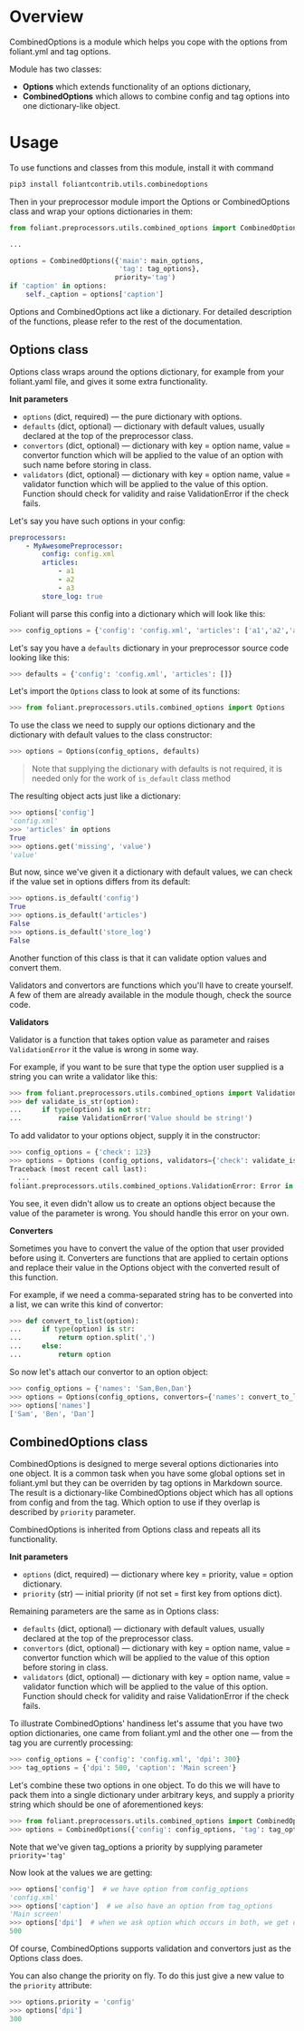 # Overview

CombinedOptions is a module which helps you cope with the options from foliant.yml and tag options.

Module has two classes:
- **Options** which extends functionality of an options dictionary,
- **CombinedOptions** which allows to combine config and tag options into one dictionary-like object.

# Usage

To use functions and classes from this module, install it with command

```bash
pip3 install foliantcontrib.utils.combinedoptions
```

Then in your preprocessor module import the Options or CombinedOptions class and wrap your options dictionaries in them:

```python
from foliant.preprocessors.utils.combined_options import CombinedOptions

...

options = CombinedOptions({'main': main_options,
                           'tag': tag_options},
                          priority='tag')
if 'caption' in options:
    self._caption = options['caption']
```

Options and CombinedOptions act like a dictionary. For detailed description of the functions, please refer to the rest of the documentation.

## Options class

Options class wraps around the options dictionary, for example from your foliant.yaml file, and gives it some extra functionality.

**Init parameters**

- `options` (dict, required) — the pure dictionary with options.
- `defaults` (dict, optional) — dictionary with default values, usually declared at the top of the preprocessor class.
- `convertors` (dict, optional) — dictionary with key = option name, value = convertor function which will be applied to the value of an option with such name before storing in class.
- `validators` (dict, optional) — dictionary with key = option name, value = validator function which will be applied to the value of this option. Function should check for validity and raise ValidationError if the check fails.

Let's say you have such options in your config:

```yaml
preprocessors:
    - MyAwesomePreprocessor:
        config: config.xml
        articles:
            - a1
            - a2
            - a3
        store_log: true
```

Foliant will parse this config into a dictionary which will look like this:

```python
>>> config_options = {'config': 'config.xml', 'articles': ['a1','a2','a3'], 'store_log': True}

```

Let's say you have a `defaults` dictionary in your preprocessor source code looking like this:

```python
>>> defaults = {'config': 'config.xml', 'articles': []}

```

Let's import the `Options` class to look at some of its functions:

```python
>>> from foliant.preprocessors.utils.combined_options import Options

```

To use the class we need to supply our options dictionary and the dictionary with default values to the class constructor:

```python
>>> options = Options(config_options, defaults)

```

> Note that supplying the dictionary with defaults is not required, it is needed only for the work of `is_default` class method

The resulting object acts just like a dictionary:

```python
>>> options['config']
'config.xml'
>>> 'articles' in options
True
>>> options.get('missing', 'value')
'value'

```

But now, since we've given it a dictionary with default values, we can check if the value set in options differs from its default:

```python
>>> options.is_default('config')
True
>>> options.is_default('articles')
False
>>> options.is_default('store_log')
False

```

Another function of this class is that it can validate option values and convert them.

Validators and convertors are functions which you'll have to create yourself. A few of them are already available in the module though, check the source code.

**Validators**

Validator is a function that takes option value as parameter and raises `ValidationError` it the value is wrong in some way.

For example, if you want to be sure that type the option user supplied is a string you can write a validator like this:

```python
>>> from foliant.preprocessors.utils.combined_options import ValidationError
>>> def validate_is_str(option):
...     if type(option) is not str:
...         raise ValidationError('Value should be string!')

```

To add validator to your options object, supply it in the constructor:

```python
>>> config_options = {'check': 123}
>>> options = Options (config_options, validators={'check': validate_is_str})
Traceback (most recent call last):
  ...
foliant.preprocessors.utils.combined_options.ValidationError: Error in option "check": Value should be string!

```

You see, it even didn't allow us to create an options object because the value of the parameter is wrong. You should handle this error on your own.

**Converters**

Sometimes you have to convert the value of the option that user provided before using it. Converters are functions that are applied to certain options and replace their value in the Options object with the converted result of this function.

For example, if we need a comma-separated string has to be converted into a list, we can write this kind of convertor:

```python
>>> def convert_to_list(option):
...     if type(option) is str:
...         return option.split(',')
...     else:
...         return option

```

So now let's attach our convertor to an option object:

```python
>>> config_options = {'names': 'Sam,Ben,Dan'}
>>> options = Options(config_options, convertors={'names': convert_to_list})
>>> options['names']
['Sam', 'Ben', 'Dan']

```

## CombinedOptions class

CombinedOptions is designed to merge several options dictionaries into one object. It is a common task when you have some global options set in foliant.yml but they can be overriden by tag options in Markdown source. The result is a dictionary-like CombinedOptions object which has all options from config and from the tag. Which option to use if they overlap is described by `priority` parameter.

CombinedOptions is inherited from Options class and repeats all its functionality.

**Init parameters**

- `options` (dict, required) — dictionary where key = priority, value = option dictionary.
- `priority` (str) — initial priority (if not set = first key from options dict).

Remaining parameters are the same as in Options class:

- `defaults` (dict, optional) — dictionary with default values, usually declared at the top of the preprocessor class.
- `convertors` (dict, optional) — dictionary with key = option name, value = convertor function which will be applied to the value of this option before storing in class.
- `validators` (dict, optional) — dictionary with key = option name, value = validator function which will be applied to the value of this option. Function should check for validity and raise ValidationError if the check fails.

To illustrate CombinedOptions' handiness let's assume that you have two option dictionaries, one came from foliant.yml and the other one — from the tag you are currently processing:

```python
>>> config_options = {'config': 'config.xml', 'dpi': 300}
>>> tag_options = {'dpi': 500, 'caption': 'Main screen'}

```

Let's combine these two options in one object. To do this we will have to pack them into a single dictionary under arbitrary keys, and supply a priority string which should be one of aforementioned keys:

```python
>>> from foliant.preprocessors.utils.combined_options import CombinedOptions
>>> options = CombinedOptions({'config': config_options, 'tag': tag_options}, priority='tag')

```

Note that we've given tag_options a priority by supplying parameter `priority='tag'`

Now look at the values we are getting:

```python
>>> options['config']  # we have option from config_options
'config.xml'
>>> options['caption']  # we also have an option from tag_options
'Main screen'
>>> options['dpi']  # when we ask option which occurs in both, we get one from tag_options
500

```

Of course, CombinedOptions supports validation and convertors just as the Options class does.

You can also change the priority on fly. To do this just give a new value to the `priority` attribute:

```python
>>> options.priority = 'config'
>>> options['dpi']
300

```
